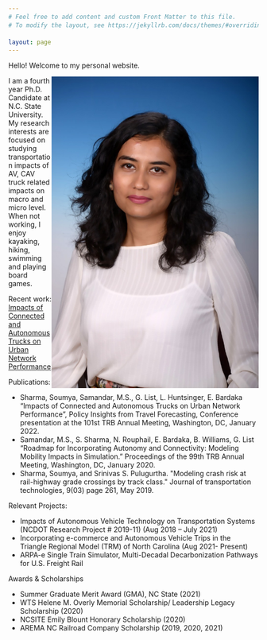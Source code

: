 ```yaml
---
# Feel free to add content and custom Front Matter to this file.
# To modify the layout, see https://jekyllrb.com/docs/themes/#overriding-theme-defaults

layout: page
---
```


Hello! Welcome to my personal website.

<img align="right" width="417" height="627" alt="Headshot_Soumya_Sharma_2020.jpeg" src="Headshot_Soumya_Sharma_2020.jpeg" title="Headshot_Soumya_Sharma_2020"/>


I am a fourth year Ph.D. Candidate at N.C. State University. My research interests are focused on studying transportation impacts of AV, CAV truck related impacts on macro and micro level. When not working, I enjoy kayaking, hiking, swimming and playing board games. 


Recent work:
[Impacts of Connected and Autonomous Trucks on Urban Network Performance](https://github.com/ssharm36/ssharm36.github.io/files/10363335/Impacts.of.Connected.and.Autonomous.Trucks.on.Urban.Network.Performance.pdf)

Publications:
*	Sharma, Soumya, Samandar, M.S., G. List, L. Huntsinger, E. Bardaka “Impacts of Connected and Autonomous Trucks on Urban Network Performance”, Policy Insights from Travel Forecasting, Conference presentation at the 101st TRB Annual Meeting, Washington, DC, January 2022. 
*	Samandar, M.S., S. Sharma, N. Rouphail, E. Bardaka, B. Williams, G. List “Roadmap for Incorporating Autonomy and Connectivity: Modeling Mobility Impacts in Simulation.” Proceedings of the 99th TRB Annual Meeting, Washington, DC, January 2020.
*	Sharma, Soumya, and Srinivas S. Pulugurtha. "Modeling crash risk at rail-highway grade crossings by track class." Journal of transportation technologies, 9(03) page 261, May 2019.

Relevant Projects:
* Impacts of Autonomous Vehicle Technology on Transportation Systems (NCDOT Research Project # 2019-11) (Aug 2018 – July 2021)
* Incorporating e-commerce and Autonomous Vehicle Trips in the Triangle Regional Model (TRM) of North Carolina (Aug 2021- Present)
* ARPA-e Single Train Simulator, Multi-Decadal Decarbonization Pathways for U.S. Freight Rail

Awards & Scholarships
*	Summer Graduate Merit Award (GMA), NC State (2021)
*	WTS Helene M. Overly Memorial Scholarship/ Leadership Legacy Scholarship (2020)
* NCSITE Emily Blount Honorary Scholarship (2020)
* AREMA NC Railroad Company Scholarship (2019, 2020, 2021)

